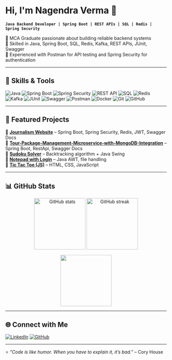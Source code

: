 # Hi, I'm Nagendra Verma 👋  

**`Java Backend Developer | Spring Boot | REST APIs | SQL | Redis | Spring Security`**

🔹 MCA Graduate passionate about building reliable backend systems  
🔹 Skilled in Java, Spring Boot, SQL, Redis, Kafka, REST APIs, JUnit, Swagger  
🔹 Experienced with Postman for API testing and Spring Security for authentication  

---

## 🚀 Skills & Tools
![Java](https://img.shields.io/badge/Java-ED8B00?style=for-the-badge&logo=openjdk&logoColor=white)
![Spring Boot](https://img.shields.io/badge/Spring%20Boot-6DB33F?style=for-the-badge&logo=springboot&logoColor=white)
![Spring Security](https://img.shields.io/badge/Spring%20Security-6DB33F?style=for-the-badge&logo=springsecurity&logoColor=white)
![REST API](https://img.shields.io/badge/REST-02569B?style=for-the-badge&logo=rest&logoColor=white)
![SQL](https://img.shields.io/badge/SQL-336791?style=for-the-badge&logo=postgresql&logoColor=white)
![Redis](https://img.shields.io/badge/Redis-DC382D?style=for-the-badge&logo=redis&logoColor=white)
![Kafka](https://img.shields.io/badge/Apache%20Kafka-231F20?style=for-the-badge&logo=apache-kafka&logoColor=white)
![JUnit](https://img.shields.io/badge/JUnit-25A162?style=for-the-badge&logo=junit5&logoColor=white)
![Swagger](https://img.shields.io/badge/Swagger-85EA2D?style=for-the-badge&logo=swagger&logoColor=black)
![Postman](https://img.shields.io/badge/Postman-FF6C37?style=for-the-badge&logo=postman&logoColor=white)
![Docker](https://img.shields.io/badge/Docker-2496ED?style=for-the-badge&logo=docker&logoColor=white)
![Git](https://img.shields.io/badge/Git-F05032?style=for-the-badge&logo=git&logoColor=white)
![GitHub](https://img.shields.io/badge/GitHub-100000?style=for-the-badge&logo=github&logoColor=white)

---

## 📌 Featured Projects
🔹 [**Journalism Website**](https://github.com/nagenDev/journalApp) – Spring Boot, Spring Security, Redis, JWT, Swagger Docs  
🔹 [**Tour-Package-Management-Microservice-with-MongoDB-Integration**](https://github.com/nagenDev/Tour-Package-Management-Microservice-with-MongoDB-Integration) – Spring Boot, RestApi, Swagger Docs  
🔹 [**Sudoku Solver**](https://github.com/nagenDev/Sudoku-sover-) – Backtracking algorithm + Java Swing  
🔹 [**Notepad with Login**](https://github.com/nagenDev/Notepad-with-login-interface) – Java AWT, file handling  
🔹 [**Tic Tac Toe (JS)**](https://github.com/nagenDev/Tic-Tac-Toe) – HTML, CSS, JavaScript  

---

## 📊 GitHub Stats
<p align="center">
  <img src="https://github-readme-stats.vercel.app/api?username=nagenDev&show_icons=true&theme=tokyonight" alt="GitHub stats" height="160"/>
  <img src="https://github-readme-streak-stats.herokuapp.com/?user=nagenDev&theme=tokyonight" alt="GitHub streak" height="160"/>
</p>

<p align="center">
  <img src="https://github-readme-stats.vercel.app/api/top-langs/?username=nagenDev&layout=compact&theme=tokyonight" height="160"/>
</p>

---

## 🌐 Connect with Me
[![LinkedIn](https://img.shields.io/badge/LinkedIn-0A66C2?style=for-the-badge&logo=linkedin&logoColor=white)](https://www.linkedin.com/in/nagendra-verma-8a60372b2)
[![GitHub](https://img.shields.io/badge/GitHub-000?style=for-the-badge&logo=github&logoColor=white)](https://github.com/nagenDev)

---

⭐️ *“Code is like humor. When you have to explain it, it’s bad.”* – Cory House
